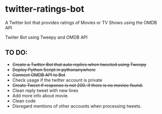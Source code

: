# twitter-ratings-bot
A Twitter bot that provides ratings of Movies or TV Shows using the OMDB API

Twiiter Bot using Tweepy and OMDB API

## TO DO:
- ~~Create a Twitter Bot that auto replies when tweeted using Tweepy~~
- ~~Deploy Python Script in pythonanywhere~~
- ~~Connect OMDB API to Bot~~
- Check usage if the twitter account is private
- ~~Create Tweet if response is not 200. if there is no movioe found.~~
- Clean reply tweet with new lines
- Add more info about movie.
- Clean code
- Disregard mentions of other accounts when processing tweets.